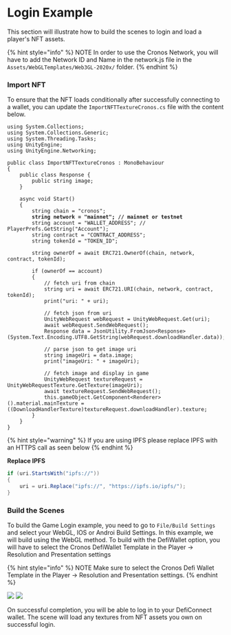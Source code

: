 # Login Example

This section will illustrate how to build the scenes to login and load a player's NFT assets.

{% hint style="info" %}
NOTE In order to use the Cronos Network, you will have to add the Network ID and Name in the network.js file in the `Assets/WebGLTemplates/Web3GL-2020x/` folder.
{% endhint %}

### Import NFT

To ensure that the NFT loads conditionally after successfully connecting to a wallet, you can update the `ImportNFTTextureCronos.cs` file with the content below.

<pre class="language-csharp"><code class="lang-csharp">using System.Collections;
using System.Collections.Generic;
using System.Threading.Tasks;
using UnityEngine;
using UnityEngine.Networking;

public class ImportNFTTextureCronos : MonoBehaviour
{
    public class Response {
        public string image;
    }

    async void Start()
    {
        string chain = "cronos";
<strong>        string network = "mainnet"; // mainnet or testnet
</strong>        string account = "WALLET_ADDRESS"; // PlayerPrefs.GetString("Account");
        string contract = "CONTRACT_ADDRESS";
        string tokenId = "TOKEN_ID";

        string ownerOf = await ERC721.OwnerOf(chain, network, contract, tokenId);

        if (ownerOf == account) 
        {
            // fetch uri from chain
            string uri = await ERC721.URI(chain, network, contract, tokenId);
            print("uri: " + uri);

            // fetch json from uri
            UnityWebRequest webRequest = UnityWebRequest.Get(uri);
            await webRequest.SendWebRequest();
            Response data = JsonUtility.FromJson&#x3C;Response>(System.Text.Encoding.UTF8.GetString(webRequest.downloadHandler.data));

            // parse json to get image uri
            string imageUri = data.image;
            print("imageUri: " + imageUri);

            // fetch image and display in game
            UnityWebRequest textureRequest = UnityWebRequestTexture.GetTexture(imageUri);
            await textureRequest.SendWebRequest();
            this.gameObject.GetComponent&#x3C;Renderer>().material.mainTexture = ((DownloadHandlerTexture)textureRequest.downloadHandler).texture;
        }
    }
}</code></pre>

{% hint style="warning" %}
If you are using IPFS please replace IPFS with an HTTPS call as seen below
{% endhint %}

**Replace IPFS**&#x20;

```csharp
if (uri.StartsWith("ipfs://"))
{
    uri = uri.Replace("ipfs://", "https://ipfs.io/ipfs/");
}
```

### Build the Scenes

To build the Game Login example, you need to go to `File/Build Settings` and select your WebGL, IOS or Androi Build Settings. In this example, we will build using the WebGL method. To build with the DefiWallet option, you will have to select the Cronos DefiWallet Template in the Player -> Resolution and Presentation settings

{% hint style="info" %}
NOTE Make sure to select the Cronos Defi Wallet Template in the Player -> Resolution and Presentation settings.
{% endhint %}

![](../assets/getting-started/cronos\_template.png) ![](../assets/getting-started/build\_settings.png)

On successful completion, you will be able to log in to your DefiConnect wallet. The scene will load any textures from NFT assets you own on successful login.
